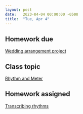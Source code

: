 ```yaml
---
layout: post
date:   2023-04-04 00:00:00 -0500
title:  "Tue, Apr 4"
---
```


## Homework due

[Wedding arrangement project](https://gmuedu-my.sharepoint.com/:b:/g/personal/mlavengo_gmu_edu/ESezbpGaM1dKtrGedA-YX3cB0ebfepNG3qbbaLr_1sQhuA?e=ODFk9u)

## Class topic

[Rhythm and Meter](https://viva.pressbooks.pub/openmusictheory/chapter/rhythm-and-meter-in-pop-music/)

## Homework assigned

[Transcribing rhythms](https://viva.pressbooks.pub/openmusictheory/chapter/rhythm-and-meter-in-pop-music/#assignments)

